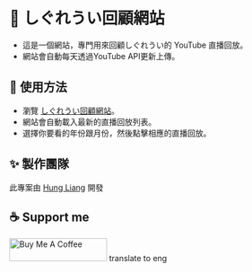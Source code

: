 # 🎉 しぐれうい回顧網站

- 這是一個網站，專門用來回顧しぐれうい的 YouTube 直播回放。
- 網站會自動每天透過YouTube API更新上傳。

## 🚀 使用方法

- 瀏覽 [しぐれうい回顧網站](https://ui-archive-website.bobing.dev/index.html)。
- 網站會自動載入最新的直播回放列表。
- 選擇你要看的年份跟月份，然後點擊相應的直播回放。

## ✨ 製作團隊

此專案由 [Hung Liang](https://github.com/Hung-Liang) 開發

## ☕ Support me

<a href="https://www.buymeacoffee.com/hungliang" target="_blank"><img src="https://cdn.buymeacoffee.com/buttons/default-orange.png" alt="Buy Me A Coffee" height="41" width="174"></a>
translate to eng
